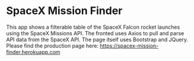 # SpaceX Mission Finder
This app shows a filterable table of the SpaceX Falcon rocket launches using the SpaceX Missions API. The fronted uses Axios to pull and parse API data from the SpaceX API. The page itself uses Bootstrap and JQuery.
Please find the production page here: https://spacex-mission-finder.herokuapp.com
